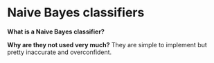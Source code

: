 # Naive Bayes classifiers

**What is a Naive Bayes classifier?**

**Why are they not used very much?**
They are simple to implement but pretty inaccurate and overconfident.